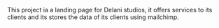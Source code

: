 This project ia a landing page for Delani studios, it offers services to its clients and its stores the data of its clients using mailchimp. 